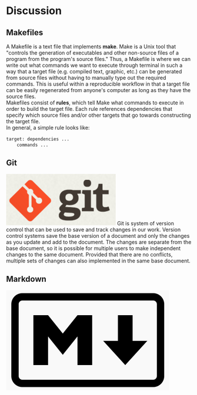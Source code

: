 # Discussion

## Makefiles
A Makefile is a text file that implements **make**. Make is a Unix tool that "controls the 
generation of executables and other non-source files of a program from the program's source
files." Thus, a Makefile is where we can write out what commands we want to execute through
terminal in such a way that a target file (e.g. compiled text, graphic, etc.) can be generated
from source files without having to manually type out the required commands. This is useful
within a reproducible workflow in that a target file can be easily regenerated from anyone's
computer as long as they have the source files.  
Makefiles consist of __rules__, which tell Make what commands to execute in order to build 
the target file. Each rule references dependencies that specify which source files and/or
other targets that go towards constructing the target file.  
In general, a simple rule looks like:

```
target: dependencies ...
	commands ...
```

## Git
![the git logo, a red rhombus with white nodules in the center](../../images/git-logo.png)
Git is system of version control that can be used to save and track changes in our work. 
Version control systems save the base version of a document and only the changes as you
update and add to the document. The changes are separate from the base document, so it is 
possible for multiple users to make independent changes to the same document. Provided that 
there are no conflicts, multiple sets of changes can also implemented in the same base 
document. 

## Markdown
![the Markdown logo](../../images/markdown-logo.png)